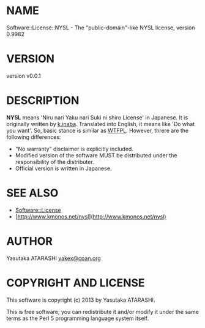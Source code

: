 # NAME

Software::License::NYSL - The "public-domain"-like NYSL license, version 0.9982

# VERSION

version v0.0.1

# DESCRIPTION

__NYSL__ means 'Niru nari Yaku nari Suki ni shiro License' in Japanese.
It is originally written by [k.inaba](http://www.kmonos.net).
Translated into English, it means like 'Do what you want'.
So, basic stance is similar as [WTFPL](http://search.cpan.org/perldoc?Software::License::WTFPL\_2).
However, threre are the following differences:

- "No warranty" disclaimer is explicitly included.
- Modified version of the software MUST be distributed under the responsibility of the distributer.
- Official version is written in Japanese.

# SEE ALSO

- [Software::License](http://search.cpan.org/perldoc?Software::License)
- [http://www.kmonos.net/nysl](http://www.kmonos.net/nysl)

# AUTHOR

Yasutaka ATARASHI <yakex@cpan.org>

# COPYRIGHT AND LICENSE

This software is copyright (c) 2013 by Yasutaka ATARASHI.

This is free software; you can redistribute it and/or modify it under
the same terms as the Perl 5 programming language system itself.
